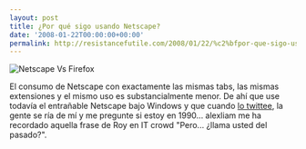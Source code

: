 ```yaml
---
layout: post
title: ¿Por qué sigo usando Netscape?
date: '2008-01-22T00:00:00+00:00'
permalink: http://resistancefutile.com/2008/01/22/%c2%bfpor-que-sigo-usando-netscape/
---
```

<img src='http://resistancefutile.com/wp-content/netscape.png' alt='Netscape Vs Firefox' />

El consumo de Netscape con exactamente las mismas tabs, las mismas extensiones y el mismo uso es substancialmente menor. De ahí que use todavía el entrañable Netscape bajo Windows y que cuando <a href="http://twitter.com/savior1980/statuses/628158192">lo twittee</a>, la gente se ría de mí y me pregunte si estoy en 1990... alexliam me ha recordado aquella frase de Roy en IT crowd "Pero... ¿llama usted del pasado?".
